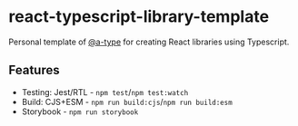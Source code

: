 # react-typescript-library-template

Personal template of [@a-type](https://github.com/a-type) for creating React libraries using Typescript.

## Features

- Testing: Jest/RTL - `npm test`/`npm test:watch`
- Build: CJS+ESM - `npm run build:cjs`/`npm run build:esm`
- Storybook - `npm run storybook`
